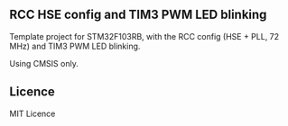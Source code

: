 ## RCC HSE config and TIM3 PWM LED blinking
Template project for STM32F103RB, with the RCC config (HSE + PLL, 72 MHz) and
TIM3 PWM LED blinking.

Using CMSIS only.

## Licence
MIT Licence

